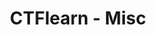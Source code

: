 ---
title : "CTFlearn - Misc"
layout : category
permalink: /categories/Wargame/CTFlearn/Misc/
author_profile: true
taxonomy: CTFlearn - Misc
---